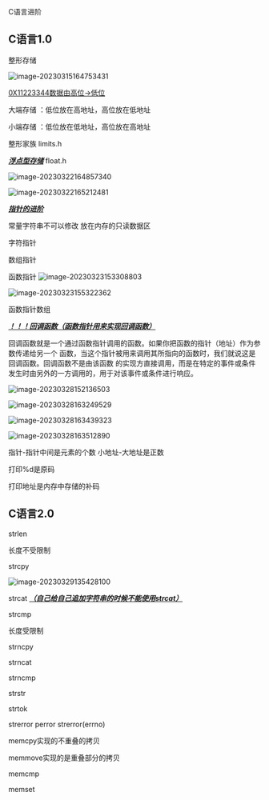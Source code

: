 C语言进阶

## C语言1.0

整形存储

![image-20230315164753431](C:\Users\14521\AppData\Roaming\Typora\typora-user-images\image-20230315164753431.png)

<u>0X11223344数据由高位->低位</u>

大端存储 ：低位放在高地址，高位放在低地址

小端存储 ：低位放在低地址，高位放在高地址

 整形家族 limits.h

***<u>浮点型存储</u>*** float.h

![image-20230322164857340](C:\Users\14521\AppData\Roaming\Typora\typora-user-images\image-20230322164857340.png)

![image-20230322165212481](C:\Users\14521\AppData\Roaming\Typora\typora-user-images\image-20230322165212481.png)

***<u>指针的进阶</u>***

常量字符串不可以修改 放在内存的只读数据区

字符指针 

数组指针

函数指针 ![image-20230323153308803](C:\Users\14521\AppData\Roaming\Typora\typora-user-images\image-20230323153308803.png)

![image-20230323155322362](C:\Users\14521\AppData\Roaming\Typora\typora-user-images\image-20230323155322362.png) 

函数指针数组

***<u>！！！回调函数（函数指针用来实现回调函数）</u>***

回调函数就是一个通过函数指针调用的函数。如果你把函数的指针（地址）作为参数传递给另一个 函数，当这个指针被用来调用其所指向的函数时，我们就说这是回调函数。回调函数不是由该函数 的实现方直接调用，而是在特定的事件或条件发生时由另外的一方调用的，用于对该事件或条件进行响应。

![image-20230328152136503](C:\Users\14521\AppData\Roaming\Typora\typora-user-images\image-20230328152136503.png)

![image-20230328163249529](C:\Users\14521\AppData\Roaming\Typora\typora-user-images\image-20230328163249529.png)

![image-20230328163439323](C:\Users\14521\AppData\Roaming\Typora\typora-user-images\image-20230328163439323.png)

![image-20230328163512890](C:\Users\14521\AppData\Roaming\Typora\typora-user-images\image-20230328163512890.png)

指针-指针中间是元素的个数 小地址-大地址是正数

打印%d是原码

打印地址是内存中存储的补码

## C语言2.0

strlen

长度不受限制

strcpy

![image-20230329135428100](C:\Users\14521\AppData\Roaming\Typora\typora-user-images\image-20230329135428100.png)

strcat ***<u>（自己给自己追加字符串的时候不能使用strcat）</u>***

strcmp

长度受限制

strncpy

strncat

strncmp

strstr

strtok

strerror perror strerror(errno)

memcpy实现的不重叠的拷贝

memmove实现的是重叠部分的拷贝

memcmp

memset




